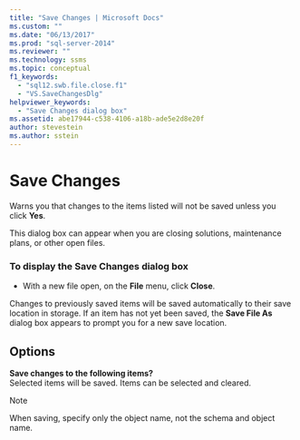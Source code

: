 ```yaml
---
title: "Save Changes | Microsoft Docs"
ms.custom: ""
ms.date: "06/13/2017"
ms.prod: "sql-server-2014"
ms.reviewer: ""
ms.technology: ssms
ms.topic: conceptual
f1_keywords: 
  - "sql12.swb.file.close.f1"
  - "VS.SaveChangesDlg"
helpviewer_keywords: 
  - "Save Changes dialog box"
ms.assetid: abe17944-c538-4106-a18b-ade5e2d8e20f
author: stevestein
ms.author: sstein
---
```

# Save Changes
  Warns you that changes to the items listed will not be saved unless you click **Yes**.  
  
 This dialog box can appear when you are closing solutions, maintenance plans, or other open files.  
  
### To display the Save Changes dialog box  
  
-   With a new file open, on the **File** menu, click **Close**.  
  
 Changes to previously saved items will be saved automatically to their save location in storage. If an item has not yet been saved, the **Save File As** dialog box appears to prompt you for a new save location.  
  
## Options  
 **Save changes to the following items?**  
 Selected items will be saved. Items can be selected and cleared.  
  
> [!NOTE]  
>  When saving, specify only the object name, not the schema and object name.  
  
  
